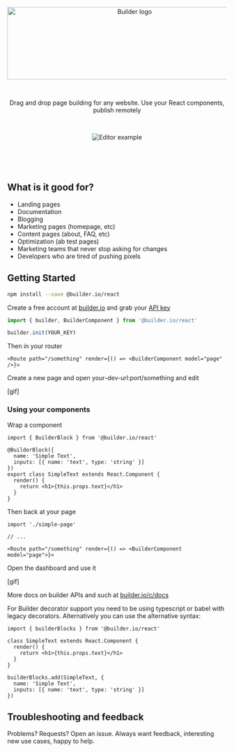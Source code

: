 <p align="center"><img width="569" height="166" src="https://imgur.com/mZQU6Wl.gif" alt="Builder logo" /></p>
<br />
<p align="center">Drag and drop page building for any website. Use your React components, publish remotely</p>
<br />

<p align="center"><img src="https://imgur.com/lHDo3Mq.gif" alt="Editor example" /></p>

<br /><br /><br />

## What is it good for?

- Landing pages
- Documentation
- Blogging
- Marketing pages (homepage, etc)
- Content pages (about, FAQ, etc)
- Optimization (ab test pages)
- Marketing teams that never stop asking for changes
- Developers who are tired of pushing pixels


## Getting Started

```sh
npm install --save @builder.io/react
```

Create a free account at [builder.io](https://builder.io) and grab your [API key](https://builder.io/account/organization)

```ts
import { builder, BuilderComponent } from '@builder.io/react'

builder.init(YOUR_KEY)
```

Then in your router
```tsx
<Route path="/something" render={() => <BuilderComponent model="page" />}>
```

Create a new page and open your-dev-url:port/something and edit

[gif]

### Using your components

Wrap a component

```tsx
import { BuilderBlock } from '@builder.io/react'

@BuilderBlock({
  name: 'Simple Text',
  inputs: [{ name: 'text', type: 'string' }]
})
export class SimpleText extends React.Component {
  render() {
    return <h1>{this.props.text}</h1>
  }
}
```

Then back at your page

```tsx
import './simple-page'

// ...

<Route path="/something" render={() => <BuilderComponent model="page">}>
```

Open the dashboard and use it

[gif]

More docs on builder APIs and such at [builder.io/c/docs](https://builder.io/c/docs)

For Builder decorator support you need to be using typescript or babel with legacy decorators.
Alternatively you can use the alternative syntax:

```tsx
import { builderBlocks } from '@builder.io/react'

class SimpleText extends React.Component {
  render() {
    return <h1>{this.props.text}</h1>
  }
}

builderBlocks.add(SimpleText, {
  name: 'Simple Text',
  inputs: [{ name: 'text', type: 'string' }]
})
```



## Troubleshooting and feedback

Problems? Requests? Open an issue. Always want feedback, interesting new use cases, happy to help.
